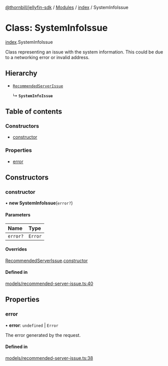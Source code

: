 [@thornbill/jellyfin-sdk](../README.md) / [Modules](../modules.md) / [index](../modules/index.md) / SystemInfoIssue

# Class: SystemInfoIssue

[index](../modules/index.md).SystemInfoIssue

Class representing an issue with the system information.
This could be due to a networking error or invalid address.

## Hierarchy

- [`RecommendedServerIssue`](index.RecommendedServerIssue.md)

  ↳ **`SystemInfoIssue`**

## Table of contents

### Constructors

- [constructor](index.SystemInfoIssue.md#constructor)

### Properties

- [error](index.SystemInfoIssue.md#error)

## Constructors

### constructor

• **new SystemInfoIssue**(`error?`)

#### Parameters

| Name | Type |
| :------ | :------ |
| `error?` | `Error` |

#### Overrides

[RecommendedServerIssue](index.RecommendedServerIssue.md).[constructor](index.RecommendedServerIssue.md#constructor)

#### Defined in

[models/recommended-server-issue.ts:40](https://github.com/jellyfin/jellyfin-sdk-typescript/blob/7402732/src/models/recommended-server-issue.ts#L40)

## Properties

### error

• **error**: `undefined` \| `Error`

The error generated by the request.

#### Defined in

[models/recommended-server-issue.ts:38](https://github.com/jellyfin/jellyfin-sdk-typescript/blob/7402732/src/models/recommended-server-issue.ts#L38)
